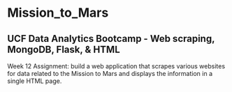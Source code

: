 # Mission_to_Mars
## UCF Data Analytics Bootcamp - Web scraping, MongoDB, Flask, &amp; HTML

Week 12 Assignment: build a web application that scrapes various websites for data related to the Mission to Mars and displays the information in a single HTML page.
